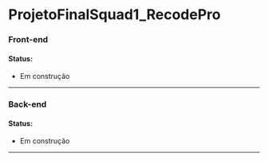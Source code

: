 # ProjetoFinalSquad1_RecodePro



<h3> Front-end</h3>

<h4>Status:</h4>
<ul>
<li>Em construção</li>
</ul>
<hr>

<h3> Back-end</h3>
<h4>Status:</h4>
<ul>
<li>Em construção</li>
</ul>
<hr>

